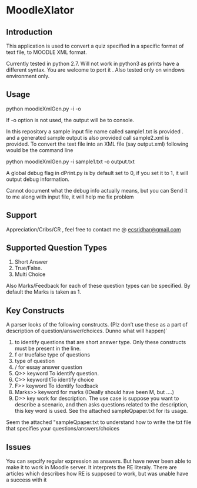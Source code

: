# MoodleXlator
Introduction
-------------
This application is used to convert a quiz specified in a specific format of
text file, to MOODLE XML format.

Currently tested in python 2.7. Will not work in python3 as prints have a
different syntax. You are welcome to port  it . Also tested only on windows environment only.


Usage
------
  python moodleXmlGen.py -i <inputFileName> -o <outputFileName> 
  

   If -o  option is not used, the output will  be to console.
   
   In this repository a sample input file name called sample1.txt  is provided . and a generated sample output is also  provided
   call sample2.xml is provided. To convert the text file into an XML file (say output.xml) following would be the command line
   
   python moodleXmlGen.py -i  sample1.txt -o  output.txt

A global debug flag in dPrint.py is by default set to 0, 
if you set it to 1, it will output debug information.

Cannot document what the debug info actually means, but you can
Send  it to me along with input file, it will help me fix problem

Support
-------
Appreciation/Cribs/CR , feel free to contact me @ ecsridhar@gmail.com


Supported Question Types
-------------------------
1. Short Answer
2. True/False.
3. Multi Choice

Also Marks/Feedback for each of these question types can be specified.
By default the Marks is taken as 1.

Key Constructs
--------------
A parser looks of the following constructs. (Plz don’t use these as a part
of description of question/answer/choices. Dunno what will happen)`

1. <shortanswer>  </shortanswer> to identify questions that are short answer
type. Only these constructs must be present in the line.
2. <truefalse>  </truefalse>f or truefalse type of questions
3. <multichoice> </multichoice> type of question
4. <essay>/</essay> for essay answer question
4.  Q>> keyword  To identify question.
5. C>>  keyword tTo identify  choice
6. F>>  keyword To identify feedback
7. Marks>>  keyword for marks (IDeally should  have been M, but ....)
8. D>>  key work for description. The use case is suppose you want to
describe a scenario, and then asks questions related to the description,
this key word is used. See the attached sampleQpaper.txt for its usage.

Seem the attached "sampleQpaper.txt to understand how to write the  txt file
that specifies your questions/answers/choices


Issues
-----------
You can sepcify  regular expression as answers. But have never been able to
make it to work in Moodle server. It interprets the RE literaly. There 
are articles which describes how RE is supposed to work, but was unable
have a success with it

